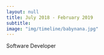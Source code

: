 ```yaml
---
layout: null
title: July 2018 - February 2019
subtitle:
image: "img/timeline/babynana.jpg"
---
```

Software Developer